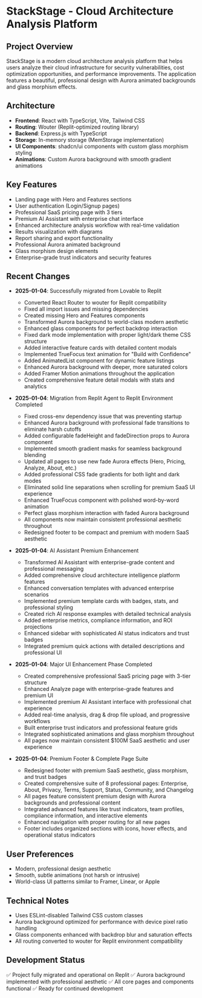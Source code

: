 # StackStage - Cloud Architecture Analysis Platform

## Project Overview
StackStage is a modern cloud architecture analysis platform that helps users analyze their cloud infrastructure for security vulnerabilities, cost optimization opportunities, and performance improvements. The application features a beautiful, professional design with Aurora animated backgrounds and glass morphism effects.

## Architecture
- **Frontend**: React with TypeScript, Vite, Tailwind CSS
- **Routing**: Wouter (Replit-optimized routing library)
- **Backend**: Express.js with TypeScript
- **Storage**: In-memory storage (MemStorage implementation)
- **UI Components**: shadcn/ui components with custom glass morphism styling
- **Animations**: Custom Aurora background with smooth gradient animations

## Key Features
- Landing page with Hero and Features sections
- User authentication (Login/Signup pages)
- Professional SaaS pricing page with 3 tiers
- Premium AI Assistant with enterprise chat interface
- Enhanced architecture analysis workflow with real-time validation
- Results visualization with diagrams
- Report sharing and export functionality
- Professional Aurora animated background
- Glass morphism design elements
- Enterprise-grade trust indicators and security features

## Recent Changes
- **2025-01-04**: Successfully migrated from Lovable to Replit
  - Converted React Router to wouter for Replit compatibility
  - Fixed all import issues and missing dependencies
  - Created missing Hero and Features components
  - Transformed Aurora background to world-class modern aesthetic
  - Enhanced glass components for perfect backdrop interaction
  - Fixed dark mode implementation with proper light/dark theme CSS structure
  - Added interactive feature cards with detailed content modals
  - Implemented TrueFocus text animation for "Build with Confidence"
  - Added AnimatedList component for dynamic feature listings
  - Enhanced Aurora background with deeper, more saturated colors
  - Added Framer Motion animations throughout the application
  - Created comprehensive feature detail modals with stats and analytics

- **2025-01-04**: Migration from Replit Agent to Replit Environment Completed
  - Fixed cross-env dependency issue that was preventing startup
  - Enhanced Aurora background with professional fade transitions to eliminate harsh cutoffs
  - Added configurable fadeHeight and fadeDirection props to Aurora component
  - Implemented smooth gradient masks for seamless background blending
  - Updated all pages to use new fade Aurora effects (Hero, Pricing, Analyze, About, etc.)
  - Added professional CSS fade gradients for both light and dark modes
  - Eliminated solid line separations when scrolling for premium SaaS UI experience
  - Enhanced TrueFocus component with polished word-by-word animation
  - Perfect glass morphism interaction with faded Aurora background
  - All components now maintain consistent professional aesthetic throughout
  - Redesigned footer to be compact and premium with modern SaaS aesthetic

- **2025-01-04**: AI Assistant Premium Enhancement
  - Transformed AI Assistant with enterprise-grade content and professional messaging
  - Added comprehensive cloud architecture intelligence platform features
  - Enhanced conversation templates with advanced enterprise scenarios
  - Implemented premium template cards with badges, stats, and professional styling
  - Created rich AI response examples with detailed technical analysis
  - Added enterprise metrics, compliance information, and ROI projections
  - Enhanced sidebar with sophisticated AI status indicators and trust badges
  - Integrated premium quick actions with detailed descriptions and professional UI

- **2025-01-04**: Major UI Enhancement Phase Completed
  - Created comprehensive professional SaaS pricing page with 3-tier structure
  - Enhanced Analyze page with enterprise-grade features and premium UI
  - Implemented premium AI Assistant interface with professional chat experience
  - Added real-time analysis, drag & drop file upload, and progressive workflows
  - Built enterprise trust indicators and professional feature grids
  - Integrated sophisticated animations and glass morphism throughout
  - All pages now maintain consistent $100M SaaS aesthetic and user experience

- **2025-01-04**: Premium Footer & Complete Page Suite
  - Redesigned footer with premium SaaS aesthetic, glass morphism, and trust badges
  - Created comprehensive suite of 8 professional pages: Enterprise, About, Privacy, Terms, Support, Status, Community, and Changelog
  - All pages feature consistent premium design with Aurora backgrounds and professional content
  - Integrated advanced features like trust indicators, team profiles, compliance information, and interactive elements
  - Enhanced navigation with proper routing for all new pages
  - Footer includes organized sections with icons, hover effects, and operational status indicators

## User Preferences
- Modern, professional design aesthetic
- Smooth, subtle animations (not harsh or intrusive)
- World-class UI patterns similar to Framer, Linear, or Apple

## Technical Notes
- Uses ESLint-disabled Tailwind CSS custom classes
- Aurora background optimized for performance with device pixel ratio handling
- Glass components enhanced with backdrop blur and saturation effects
- All routing converted to wouter for Replit environment compatibility

## Development Status
✅ Project fully migrated and operational on Replit
✅ Aurora background implemented with professional aesthetic
✅ All core pages and components functional
✅ Ready for continued development